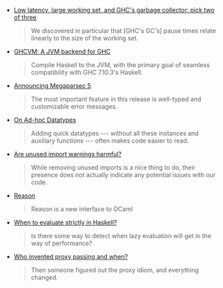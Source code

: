 <!-- 2016-05-19 -->

-   [Low latency, large working set, and GHC's garbage collector: pick two of three](https://blog.pusher.com/latency-working-set-ghc-gc-pick-two/)

    > We discovered in particular that [GHC's GC's] pause times relate linearly to the size of the working set.

-   [GHCVM: A JVM backend for GHC](https://github.com/rahulmutt/ghcvm)

    > Compile Haskell to the JVM, with the primary goal of seamless compatibility with GHC 7.10.3's Haskell.

-   [Announcing Megaparsec 5](https://mrkkrp.github.io/posts/announcing-megaparsec-5.html)

    > The most important feature in this release is well-typed and customizable error messages.

-   [On Ad-hoc Datatypes](https://jaspervdj.be/posts/2016-05-11-ad-hoc-datatypes.html)

    > Adding quick datatypes --- without all these instances and auxiliary functions --- often makes code easier to read.

-   [Are unused import warnings harmful?](http://www.yesodweb.com/blog/2016/05/are-unused-import-warnings-harmful)

    > While removing unused imports is a nice thing to do, their presence does not actually indicate any potential issues with our code.

-   [Reason](https://facebook.github.io/reason/)

    > Reason is a new interface to OCaml

-   [When to evaluate strictly in Haskell?](https://stackoverflow.com/questions/37249546/when-to-evaluate-strictly-in-haskell)

    > Is there some way to detect when lazy evaluation will get in the way of performance?

-   [Who invented proxy passing and when?](https://stackoverflow.com/questions/37261593/who-invented-proxy-passing-and-when)

    > Then someone figured out the proxy idiom, and everything changed.
